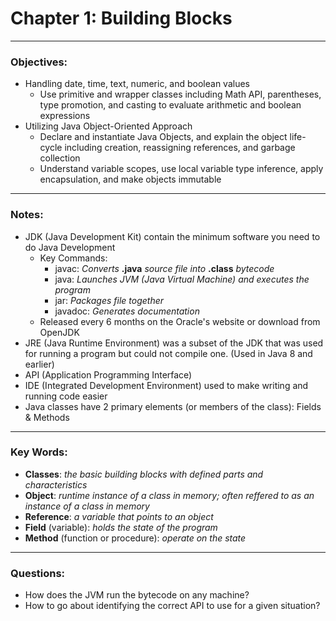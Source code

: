 # Chapter 1: Building Blocks

---
### Objectives:
- Handling date, time, text, numeric, and boolean values
  - Use primitive and wrapper classes including Math API, parentheses, type promotion, and
  casting to evaluate arithmetic and boolean expressions
- Utilizing Java Object-Oriented Approach
  - Declare and instantiate Java Objects, and explain the object life-cycle including 
  creation, reassigning references, and garbage collection
  - Understand variable scopes, use local variable type inference, apply encapsulation, 
  and make objects immutable

---
### Notes:
- JDK (Java Development Kit) contain the minimum software you need to do Java Development
  - Key Commands: 
    - javac: _Converts_ **.java** _source file into_ **.class** _bytecode_
    - java: _Launches JVM (Java Virtual Machine) and executes the program_
    - jar: _Packages file together_
    - javadoc: _Generates documentation_
  - Released every 6 months on the Oracle's website or download from OpenJDK
- JRE (Java Runtime Environment) was a subset of the JDK that was used for running a program
but could not compile one. (Used in Java 8 and earlier)
- API (Application Programming Interface)
- IDE (Integrated Development Environment) used to make writing and running code easier
- Java classes have 2 primary elements (or members of the class): Fields & Methods 


---
### Key Words:
- **Classes**: _the basic building blocks with defined parts and characteristics_
- **Object**: _runtime instance of a class in memory; often reffered to as an instance of 
a class in memory_
- **Reference**: _a variable that points to an object_
- **Field** (variable): _holds the state of the program_
- **Method** (function or procedure): _operate on the state_

---
### Questions:
- How does the JVM run the bytecode on any machine?
- How to go about identifying the correct API to use for a given situation? 